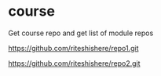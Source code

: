 # course
Get course repo and get list of module repos 

https://github.com/riteshishere/repo1.git

https://github.com/riteshishere/repo2.git
